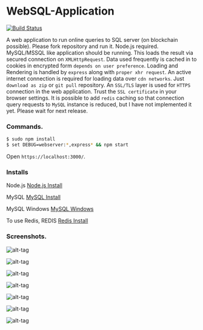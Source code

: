 # WebSQL-Application

[![Build Status](https://travis-ci.org/SpawnTree/WebSQL-Application.svg?branch=master)](https://travis-ci.org/SpawnTree/WebSQL-Application)

A web application to run online queries to SQL server (on blockchain possible). Please fork repository and run it. Node.js required. MySQL/MSSQL like application should be running. This loads the result via secured connection on ```XMLHttpRequest```. Data used frequently is cached in to cookies in encrypted form ```depends on user preference```. Loading and Rendering is handled by ```express``` along with ```proper xhr request```. An active internet connection is required for loading data over ```cdn networks```. Just ```download as zip``` or ```git pull``` repository. An ```SSL/TLS``` layer is used for ```HTTPS``` connection in the web application. Trust the ```SSL certificate``` in your browser settings. It is possible to add ```redis``` caching so that connection query requests to ```MySQL``` instance is reduced, but I have not implemented it yet. Please wait for next release.

### Commands.

```bash
$ sudo npm install
$ set DEBUG=webserver:*,express* && npm start
```
Open ```https://localhost:3000/```.

### Installs

Node.js
[Node.js Install](https://nodejs.org/en/download/)

MySQL
[MySQL Install](https://dev.mysql.com/downloads/)

MySQL Windows
[MySQL Windows](https://dev.mysql.com/downloads/windows/)

To use Redis, REDIS
[Redis Install](https://redis.io/download)

### Screenshots.

![alt-tag](https://raw.githubusercontent.com/SpawnTree/IPFS-SQL-Fork/master/Sample/dialog.JPG)

![alt-tag](https://raw.githubusercontent.com/SpawnTree/IPFS-SQL-Fork/master/Sample/Full-Version.JPG)

![alt-tag](https://raw.githubusercontent.com/SpawnTree/IPFS-SQL-Fork/master/Sample/loading.JPG)

![alt-tag](https://raw.githubusercontent.com/SpawnTree/IPFS-SQL-Fork/master/Sample/secure_ssl.JPG)

![alt-tag](https://raw.githubusercontent.com/SpawnTree/IPFS-SQL-Fork/master/Sample/data_entry.JPG)

![alt-tag](https://raw.githubusercontent.com/SpawnTree/IPFS-SQL-Fork/master/Sample/Updated.JPG)

![alt-tag](https://raw.githubusercontent.com/SpawnTree/IPFS-SQL-Fork/master/Sample/result.JPG)
